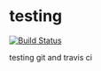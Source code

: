 # testing

[![Build Status](https://travis-ci.org/josh-wer/testing.svg?branch=master)](https://travis-ci.org/josh-wer/testing)

testing git and travis ci
